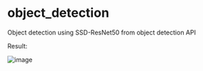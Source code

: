 # object_detection
Object detection using SSD-ResNet50 from object detection API 


Result:

![image](https://user-images.githubusercontent.com/55551710/113437037-87daac80-9403-11eb-85e1-21aac01b8a3d.png)
